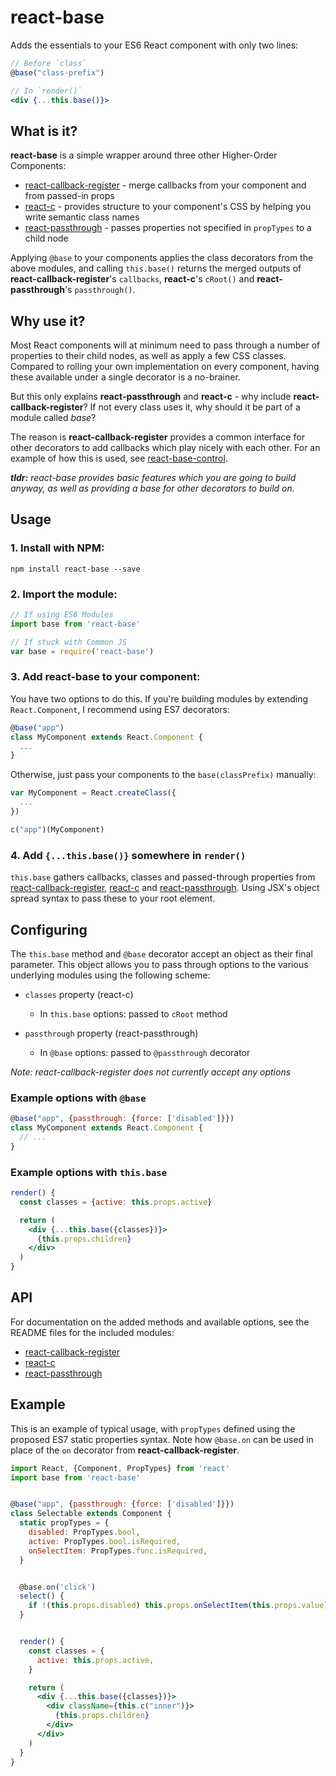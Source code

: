 # react-base

Adds the essentials to your ES6 React component with only two lines:

```jsx
// Before `class`
@base("class-prefix")

// In `render()`
<div {...this.base()}>
```

## What is it?

**react-base** is a simple wrapper around three other Higher-Order Components:

- [react-callback-register](https://github.com/jamesknelson/react-callback-register) - merge callbacks from your component and from passed-in props
- [react-c](https://github.com/jamesknelson/react-c) - provides structure to your component's CSS by helping you write semantic class names
- [react-passthrough](https://github.com/jamesknelson/react-passthrough) - passes properties not specified in `propTypes` to a child node

Applying `@base` to your components applies the class decorators from the above modules, and calling `this.base()` returns the merged outputs of **react-callback-register**'s `callbacks`, **react-c**'s `cRoot()` and **react-passthrough**'s `passthrough()`.

## Why use it?

Most React components will at minimum need to pass through a number of properties to their child nodes, as well as apply a few CSS classes. Compared to rolling your own implementation on every component, having these available under a single decorator is a no-brainer.

But this only explains **react-passthrough** and **react-c** - why include **react-callback-register**? If not every class uses it, why should it be part of a module called *base*?

The reason is **react-callback-register** provides a common interface for other decorators to add callbacks which play nicely with each other. For an example of how this is used, see [react-base-control](https://github.com/jamesknelson/react-base-control).

***tldr:** react-base provides basic features which you are going to build anyway, as well as providing a base for other decorators to build on.*

## Usage

### 1. Install with NPM:

```
npm install react-base --save
```

### 2. Import the module:

```javascript
// If using ES6 Modules
import base from 'react-base'

// If stuck with Common JS
var base = require('react-base')
```

### 3. Add react-base to your component:

You have two options to do this. If you're building modules by extending `React.Component`, I recommend using ES7 decorators:

```jsx
@base("app")
class MyComponent extends React.Component {
  ...
}
```

Otherwise, just pass your components to the `base(classPrefix)` manually:

```jsx
var MyComponent = React.createClass({
  ...
})

c("app")(MyComponent)
```

### 4. Add `{...this.base()}` somewhere in `render()`

`this.base` gathers callbacks, classes and passed-through properties from [react-callback-register](https://github.com/jamesknelson/react-callback-register), [react-c](https://github.com/jamesknelson/react-c) and [react-passthrough](https://github.com/jamesknelson/react-passthrough). Using JSX's object spread syntax to pass these to your root element.

## Configuring

The `this.base` method and `@base` decorator accept an object as their final parameter. This object allows you to pass through options to the various underlying modules using the following scheme:

- `classes` property (react-c)
    * In `this.base` options: passed to `cRoot` method

- `passthrough` property (react-passthrough)
    * In `@base` options: passed to `@passthrough` decorator

*Note: react-callback-register does not currently accept any options*

### Example options with `@base`

```jsx
@base("app", {passthrough: {force: ['disabled']}})
class MyComponent extends React.Component {
  // ...
}
```

### Example options with `this.base`

```jsx
render() {
  const classes = {active: this.props.active}

  return (
    <div {...this.base({classes})}>
      {this.props.children}
    </div>
  )
}
```

## API

For documentation on the added methods and available options, see the README files for the included modules:

- [react-callback-register](https://github.com/jamesknelson/react-callback-register)
- [react-c](https://github.com/jamesknelson/react-c)
- [react-passthrough](https://github.com/jamesknelson/react-passthrough)

## Example

This is an example of typical usage, with `propTypes` defined using the proposed
ES7 static properties syntax. Note how `@base.on` can be used in place of the `on` decorator from **react-callback-register**.

```jsx
import React, {Component, PropTypes} from 'react'
import base from 'react-base'


@base("app", {passthrough: {force: ['disabled']}})
class Selectable extends Component {
  static propTypes = {
    disabled: PropTypes.bool,
    active: PropTypes.bool.isRequired,
    onSelectItem: PropTypes.func.isRequired,
  }


  @base.on('click')
  select() {
    if !(this.props.disabled) this.props.onSelectItem(this.props.value)
  }


  render() {
    const classes = {
      active: this.props.active,
    }

    return (
      <div {...this.base({classes})}>
        <div className={this.c("inner")}>
          {this.props.children}
        </div>
      </div>
    )
  }
}
```
